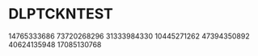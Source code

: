 # DLPTCKNTEST

14765333686
73720268296
31333984330
10445271262
47394350892
40624135948
17085130768

